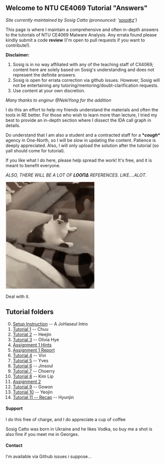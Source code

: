 ## Welcome to NTU CE4069 Tutorial "Answers" 

_Site currently maintained by Sosig Catto (pronounced: '[sɒsɪʤz](https://www.google.com/search?client=firefox-b-d&q=sausage+ipa+pronunciation)')_

This page is where I maintain a comprehensive and often in-depth answers to the tutorials of NTU CE4069 Malware Analysis. Any errata found please kindly submit a code **review** (I'm open to pull requests if you want to contribute!). 

**Disclaimer:**
1) Sosig is in no way affiliated with any of the teaching staff of CX4069; content here are solely based on Sosig's understanding and does not represent the definite answers. 
2) Sosig is open for errata correction via github issues. However, Sosig will not be entertaining any tutoring/mentoring/doubt-clarification requests.
3) Use content at your own discretion.

_Many thanks to enginur @NekiYong for the addition_

I do this an effort to help my friends understand the materials and often the tools in RE better. For those who wish to learn more than lecture, I tried my best to provide an in-depth section where I dissect the IDA call graph in details. 

Do understand that I am also a student and a contracted staff for a **\*_cough_\*** agency in One-North, so I will be slow in updating the content. Patience is deeply appreciated. Also, I will only upload the solution after the tutorial (so yall should come for tutorial). 

If you like what I do here, please help spread the work! It's free, and it is meant to benefit everyone. 

_ALSO, THERE WILL BE A LOT OF **LOOΠΔ** REFERENCES. LIKE....ALOT._

![Cat Lick](./catlick.gif)

Deal with it. 

## **Tutorial folders**
0. [Setup Instruction](./L0/install.md) -- A JoHaseul Intro
1. [Tutorial 1](./L1/L1.md) -- Chuu
2. [Tutorial 2](./L2/L2.md) -- Heejin
3. [Tutorial 3](./L3/L3.md) -- Olivia Hye
4. [Assignment 1 Hints](./L3/sakura_qn.html) 
5. [Assignment 1 Report](./A1/A1.md) 
6. [Tutorial 4](./L4/L4.md) -- Vivi
7. [Tutorial 5](./L5/L5.md) -- Yves
8. [Tutorial 6](./L6/L6.md) -- Jinsoul
9. [Tutorial 7](./L7/L7.md) -- Choerry
10. [Tutorial 8](./L8/L8.md) -- Kim Lip 
11. [Assignment 2](./A2/Assets/chaeng.gif) 
12. [Tutorial 9](./L9/L9.md) -- Gowon
13. [Tutorial 10](./L10/L10.md) -- Yeojin
14. [Tutorial 11 -- Recap](./L11/L11.md) -- Hyunjin

#### **Support** 

I do this free of charge, and I do appreciate a cup of coffee

Sosig Catto was born in Ukraine and he likes Vodka, so buy me a shot is also fine if you meet me in Georges.

#### **Contact**

I'm available via Github issues i suppose...


